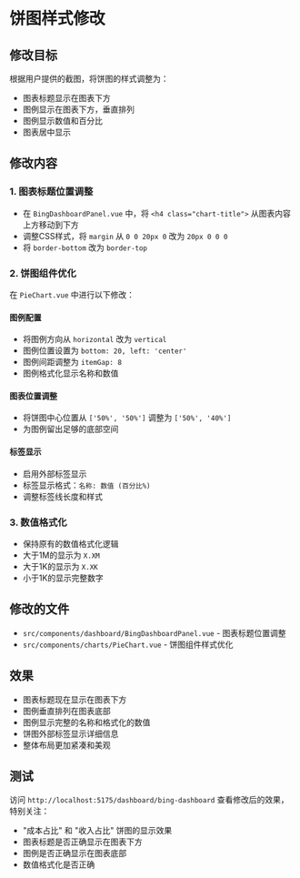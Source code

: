 # 饼图样式修改

## 修改目标
根据用户提供的截图，将饼图的样式调整为：
- 图表标题显示在图表下方
- 图例显示在图表下方，垂直排列
- 图例显示数值和百分比
- 图表居中显示

## 修改内容

### 1. 图表标题位置调整
- 在 `BingDashboardPanel.vue` 中，将 `<h4 class="chart-title">` 从图表内容上方移动到下方
- 调整CSS样式，将 `margin` 从 `0 0 20px 0` 改为 `20px 0 0 0`
- 将 `border-bottom` 改为 `border-top`

### 2. 饼图组件优化
在 `PieChart.vue` 中进行以下修改：

#### 图例配置
- 将图例方向从 `horizontal` 改为 `vertical`
- 图例位置设置为 `bottom: 20, left: 'center'`
- 图例间距调整为 `itemGap: 8`
- 图例格式化显示名称和数值

#### 图表位置调整
- 将饼图中心位置从 `['50%', '50%']` 调整为 `['50%', '40%']`
- 为图例留出足够的底部空间

#### 标签显示
- 启用外部标签显示
- 标签显示格式：`名称: 数值 (百分比%)`
- 调整标签线长度和样式

### 3. 数值格式化
- 保持原有的数值格式化逻辑
- 大于1M的显示为 `X.XM`
- 大于1K的显示为 `X.XK`
- 小于1K的显示完整数字

## 修改的文件
- `src/components/dashboard/BingDashboardPanel.vue` - 图表标题位置调整
- `src/components/charts/PieChart.vue` - 饼图组件样式优化

## 效果
- 图表标题现在显示在图表下方
- 图例垂直排列在图表底部
- 图例显示完整的名称和格式化的数值
- 饼图外部标签显示详细信息
- 整体布局更加紧凑和美观

## 测试
访问 `http://localhost:5175/dashboard/bing-dashboard` 查看修改后的效果，特别关注：
- "成本占比" 和 "收入占比" 饼图的显示效果
- 图表标题是否正确显示在图表下方
- 图例是否正确显示在图表底部
- 数值格式化是否正确 